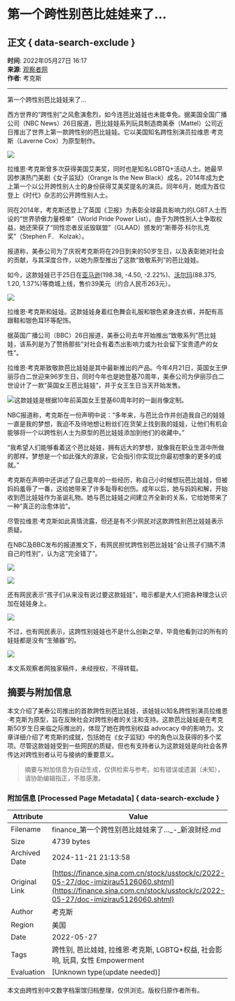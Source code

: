 # 第一个跨性别芭比娃娃来了…

## 正文 { data-search-exclude }


**时间**: 2022年05月27日 16:17  
**来源**: [观察者网](https://m.guancha.cn/internation/2022_05_27_641694.shtml)  
**作者**: 考克斯  

---

第一个跨性别芭比娃娃来了…

西方世界的“跨性别”之风愈演愈烈，如今连芭比娃娃也未能幸免。据美国全国广播公司（NBC News）26日报道，芭比娃娃系列玩具制造商美泰（Mattel）公司近日推出了世界上第一款跨性别的芭比娃娃。它以美国知名跨性别演员拉维恩·考克斯（Laverne Cox）为原型制作。

![](https://n.sinaimg.cn/sinakd20220527s/596/w1900h296/20220527/be9b-eeb4d52082f9f2afbb0e13dc6d5dad39.png)

拉维恩·考克斯曾多次获得美国艾美奖，同时也是知名LGBTQ+活动人士。她最早因参演热门美剧《女子监狱》（Orange Is the New Black）成名，2014年成为史上第一个以公开跨性别人士的身份获得艾美奖提名的演员。同年6月，她成为首位登上《时代》杂志的公开跨性别人士。

同在2014年，考克斯还登上了英国《卫报》为表彰全球最具影响力的LGBT人士而设的“世界骄傲力量榜单”（World Pride Power List）。由于为跨性别人士争取权益，她还荣获了“同性恋者反诋毁联盟”（GLAAD）颁发的“斯蒂芬·科尔扎克奖”（Stephen F． Kolzak）。

报道称，美泰公司为了庆祝考克斯将在29日到来的50岁生日，以及表彰她对社会的贡献，与其深度合作，以她为原型推出了这款“致敬系列”的芭比娃娃。

如今，这款娃娃已于25日在[亚马逊](https://stock.finance.sina.com.cn/usstock/quotes/AMZN.html)(198.38, \-4.50, \-2.22%)、[沃尔玛](https://stock.finance.sina.com.cn/usstock/quotes/WMT.html)(88.375, 1.20, 1.37%)等商城上线，售价39美元（约合人民币263元）。

![](https://n.sinaimg.cn/sinakd20220527s/370/w1421h549/20220527/afac-caf5bc7b7007fdd4f62194b418f8466a.jpg)

拉维恩·考克斯和娃娃。这款娃娃身着红色舞会礼服和银色紧身连衣裤，并配有高跟鞋和银色耳环等配饰。

据英国广播公司（BBC）26日报道，美泰公司去年开始推出“致敬系列”芭比娃娃，该系列是为了赞扬那些“对社会有着杰出影响力或为社会留下宝贵遗产的女性”。

拉维恩·考克斯致敬款芭比娃娃是其中最新推出的产品。今年4月21日，英国女王伊丽莎白二世迎来96岁生日，同时今年也是她登基70周年，美泰公司为伊丽莎白二世设计了一款“英国女王芭比娃娃”，并于女王生日当天开始发售。

![这款娃娃是根据10年前英国女王登基60周年时的一副肖像定制。](https://n.sinaimg.cn/sinakd20220527s/199/w640h359/20220527/3b5b-8d0f260455c6a01f7531a51af803b2bb.jpg)

NBC报道称，考克斯在一份声明中说：“多年来，与芭比合作并创造我自己的娃娃一直是我的梦想，我迫不及待地想让粉丝们在货架上找到我的娃娃，让他们有机会能够将一个以跨性别人士为原型的芭比娃娃添加到他们的收藏中。”

“我希望人们能够看着这个芭比娃娃，拥有远大的梦想，就像我在职业生涯中所做的那样。梦想是一个如此强大的源泉，它会指引你实现比你最初想象的更多的成就。”

考克斯在声明中还讲述了自己童年的一些经历，称自己小时候想玩芭比娃娃，但被妈妈羞辱了一番，这给她带来了许多耻辱和创伤。成年以后，她与妈妈和解，开始收到芭比娃娃作为圣诞礼物。她与芭比娃娃之间建立齐全新的关系，它给她带来了一种“真正的治愈体验”。

尽管拉维恩·考克斯如此真情流露，但还是有不少网民对这款跨性别芭比娃娃表示质疑。

在NBC及BBC发布的报道推文下，有网民担忧跨性别芭比娃娃“会让孩子们搞不清自己的性别”，认为这“完全错了”。

![](https://n.sinaimg.cn/sinakd20220527s/268/w886h182/20220527/969c-cea0e90bccba451e410eafc1a688066e.png)

![](https://n.sinaimg.cn/sinakd20220527s/270/w888h182/20220527/1000-1a0d2040415f181ffd537f901f319266.png)

还有网民表示“孩子们从来没有说过要这款娃娃”，暗示都是大人们把各种理念认识加在娃娃身上。

![](https://n.sinaimg.cn/sinakd20220527s/260/w882h178/20220527/85bb-6be7bc6c8b56cd27aa25355af7b8bb8f.png)

不过，也有网民表示，这跨性别娃娃也不是什么创新之举，毕竟他看到过的所有的娃娃都是没有“生殖器”的。

![](https://n.sinaimg.cn/sinakd20220527s/300/w884h216/20220527/67c4-66d49d6688ecd6a6461744c89d00c2c6.png)

本文系观察者网独家稿件，未经授权，不得转载。

## 摘要与附加信息

<!-- tcd_abstract -->
本文介绍了美泰公司推出的首款跨性别芭比娃娃，该娃娃以知名跨性别演员拉维恩·考克斯为原型，旨在反映社会对跨性别者的关注和支持。这款芭比娃娃是在考克斯50岁生日来临之际推出的，体现了她在跨性别权益 advocacy 中的影响力。文章详细介绍了考克斯的成就，包括她在《女子监狱》中的角色以及获得的多个奖项。尽管这款娃娃受到一些网民的质疑，但也有支持者认为这款娃娃是向社会各界传达对跨性别者认可与接纳的重要意义。
<!-- tcd_abstract_end -->

> 摘要与附加信息为自动生成，仅供检索与参考。如有错误或遗漏（未知），请协助编辑指正，不胜感激。

### 附加信息 [Processed Page Metadata] { data-search-exclude }

| Attribute       | Value                                  |
|-----------------|----------------------------------------|
| Filename        | finance_第一个跨性别芭比娃娃来了…_-_新浪财经.md                             |
| Size            | 4739 bytes                           |
| Archived Date   | 2024-11-21 21:13:58                             |
| Original Link   | [https://finance.sina.com.cn/stock/usstock/c/2022-05-27/doc-imizirau5126060.shtml](https://finance.sina.com.cn/stock/usstock/c/2022-05-27/doc-imizirau5126060.shtml)                       |
| Author          | 考克斯                               |
| Region          | 美国                               |
| Date            | 2022-05-27                                 |
| Tags            | 跨性别, 芭比娃娃, 拉维恩·考克斯, LGBTQ+权益, 社会影响, 玩具, 女性 Empowerment                                 |
| Evaluation            | [Unknown type(update needed)]                                 |
<!-- tcd_table_end -->

本文由跨性别中文数字档案馆归档整理，仅供浏览。版权归原作者所有。
